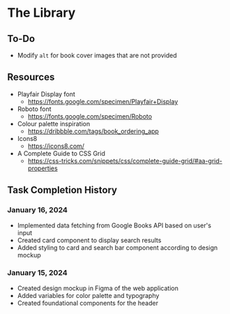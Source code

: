 # The Library

## To-Do

- Modify `alt` for book cover images that are not provided

## Resources

- Playfair Display font
  - https://fonts.google.com/specimen/Playfair+Display
- Roboto font
  - https://fonts.google.com/specimen/Roboto
- Colour palette inspiration
  - https://dribbble.com/tags/book_ordering_app
- Icons8
  - https://icons8.com/
- A Complete Guide to CSS Grid
  - https://css-tricks.com/snippets/css/complete-guide-grid/#aa-grid-properties

## Task Completion History

### January 16, 2024

- Implemented data fetching from Google Books API based on user's input
- Created card component to display search results
- Added styling to card and search bar component according to design mockup

### January 15, 2024

- Created design mockup in Figma of the web application
- Added variables for color palette and typography
- Created foundational components for the header
